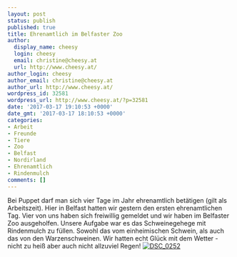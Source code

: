 ```yaml
---
layout: post
status: publish
published: true
title: Ehrenamtlich im Belfaster Zoo
author:
  display_name: cheesy
  login: cheesy
  email: christine@cheesy.at
  url: http://www.cheesy.at/
author_login: cheesy
author_email: christine@cheesy.at
author_url: http://www.cheesy.at/
wordpress_id: 32581
wordpress_url: http://www.cheesy.at/?p=32581
date: '2017-03-17 19:10:53 +0000'
date_gmt: '2017-03-17 18:10:53 +0000'
categories:
- Arbeit
- Freunde
- Tiere
- Zoo
- Belfast
- Nordirland
- Ehrenamtlich
- Rindenmulch
comments: []
---
```

Bei Puppet darf man sich vier Tage im Jahr ehrenamtlich betätigen (gilt als Arbeitszeit). Hier in Belfast hatten wir gestern den ersten ehrenamtlichen Tag. Vier von uns haben sich freiwillig gemeldet und wir haben im Belfaster Zoo ausgeholfen. Unsere Aufgabe war es das Schweinegehege mit Rindenmulch zu füllen. Sowohl das vom einheimischen Schwein, als auch das von den Warzenschweinen. Wir hatten echt Glück mit dem Wetter - nicht zu heiß aber auch nicht allzuviel Regen!
[![DSC_0252](http://www.cheesy.at/wp-content/uploads/DSC_0252.jpg)](http://www.cheesy.at/fotos/arbeit/ehrenamtlich-im-belfast-zoo/)
